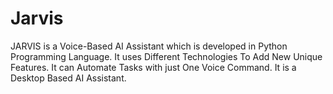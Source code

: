 # Jarvis
JARVIS is a Voice-Based AI Assistant which is developed in Python Programming Language. It uses Different Technologies To Add New Unique Features. It can Automate Tasks with just One Voice Command. It is a Desktop Based AI Assistant.
